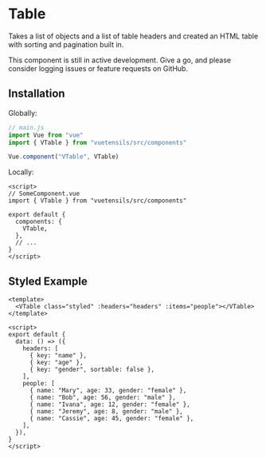# Table

Takes a list of objects and a list of table headers and created an HTML table with sorting and pagination built in.

This component is still in active development. Give a go, and please consider logging issues or feature requests on GitHub.

## Installation

Globally:

```js
// main.js
import Vue from "vue"
import { VTable } from "vuetensils/src/components"

Vue.component("VTable", VTable)
```

Locally:

```vue
<script>
// SomeComponent.vue
import { VTable } from "vuetensils/src/components"

export default {
  components: {
    VTable,
  },
  // ...
}
</script>
```

## Styled Example

```vue live
<template>
  <VTable class="styled" :headers="headers" :items="people"></VTable>
</template>

<script>
export default {
  data: () => ({
    headers: [
      { key: "name" },
      { key: "age" },
      { key: "gender", sortable: false },
    ],
    people: [
      { name: "Mary", age: 33, gender: "female" },
      { name: "Bob", age: 56, gender: "male" },
      { name: "Ivana", age: 12, gender: "female" },
      { name: "Jeremy", age: 8, gender: "male" },
      { name: "Cassie", age: 45, gender: "female" },
    ],
  }),
}
</script>
```
